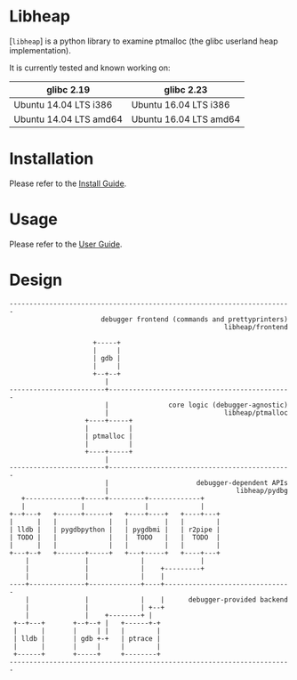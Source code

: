# Libheap

[`libheap`] is a python library to examine ptmalloc (the glibc userland heap implementation).

It is currently tested and known working on:

| glibc 2.19 | glibc 2.23 |
| --- | --- |
| Ubuntu 14.04 LTS i386 | Ubuntu 16.04 LTS i386 |
| Ubuntu 14.04 LTS amd64 | Ubuntu 16.04 LTS amd64 |

# Installation

Please refer to the [Install Guide](docs/InstallGuide.md).

# Usage

Please refer to the [User Guide](docs/UserGuide.md).

# Design

```
-----------------------------------------------------------------------
                       debugger frontend (commands and prettyprinters)
                                                      libheap/frontend

                     +-----+
                     |     |
                     | gdb |
                     |     |
                     +--+--+
                        |
------------------------+----------------------------------------------
                        |               core logic (debugger-agnostic)
                        |                             libheap/ptmalloc
                   +----+-----+
                   |          |
                   | ptmalloc |
                   |          |
                   +----+-----+
                        |
------------------------+----------------------------------------------
                        |                      debugger-dependent APIs
                        |                                libheap/pydbg
   +--------------+-----+---------+-------------+
   |              |               |             |
+--+---+   +------+------+   +----+----+   +----+---+
|      |   |             |   |         |   |        |
| lldb |   | pygdbpython |   | pygdbmi |   | r2pipe |
| TODO |   |             |   |  TODO   |   |  TODO  |
|      |   |             |   |         |   |        |
+---+--+   +-------+-----+   +---+-----+   +----+---+
    |              |             |              |
    |              |             |    +---------+
    |              |             |    |
----+--------------+-------------+----+--------------------------------
    |              |             |    |      debugger-provided backend
    |              |             | +--+
    |              |    +--------+ |
 +--+---+       +--+--+ |   +------+-+
 |      |       |     | |   |        |
 | lldb |       | gdb +-+   | ptrace |
 |      |       |     |     |        |
 +------+       +-----+     +--------+
-----------------------------------------------------------------------
```
